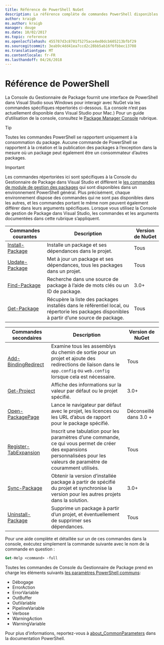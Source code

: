 ```yaml
---
title: Référence de PowerShell NuGet
description: La référence complète de commandes PowerShell disponibles dans la Console du Gestionnaire de Package NuGet dans Visual Studio.
author: kraigb
ms.author: kraigb
manager: douge
ms.date: 10/02/2017
ms.topic: reference
ms.openlocfilehash: 455787d3c8701f5275ace4ed0dcb605213bfbf29
ms.sourcegitcommit: 3eab9c4dd41ea7ccd2c28bb5ab16f6fbbec13708
ms.translationtype: MT
ms.contentlocale: fr-FR
ms.lasthandoff: 04/26/2018
---
```

# <a name="powershell-reference"></a>Référence de PowerShell

La Console du Gestionnaire de Package fournit une interface de PowerShell dans Visual Studio sous Windows pour interagir avec NuGet via les commandes spécifiques répertoriés ci-dessous. (La console n’est pas actuellement disponible dans Visual Studio pour Mac.) Pour un guide d’utilisation de la console, consultez le [Package Manager Console](../tools/package-manager-console.md) rubrique.

> [!Tip]
> Toutes les commandes PowerShell se rapportent uniquement à la consommation du package. Aucune commande de PowerShell se rapportent à la création et la publication des packages à l’exception dans la mesure où un package peut également être un consommateur d’autres packages.

> [!Important]
> Les commandes répertoriées ici sont spécifiques à la Console du Gestionnaire de Package dans Visual Studio et diffèrent le [les commandes de module de gestion des packages](/powershell/module/packagemanagement/?view=powershell-6) qui sont disponibles dans un environnement PowerShell général. Plus précisément, chaque environnement dispose des commandes qui ne sont pas disponibles dans les autres, et les commandes portant le même nom peuvent également différer dans leurs arguments spécifiques. Lorsque vous utilisez la Console de gestion de Package dans Visual Studio, les commandes et les arguments documentées dans cette rubrique s’appliquent.

| Commandes courantes | Description | Version de NuGet |
| --- | --- | --- |
| [Install-Package](ps-ref-install-package.md) | Installe un package et ses dépendances dans le projet. | Tous |
| [Update-Package](ps-ref-update-package.md) | Met à jour un package et ses dépendances, tous les packages dans un projet. | Tous |
| [Find-Package](ps-ref-find-package.md) | Recherche dans une source de package à l’aide de mots clés ou un ID de package. | 3.0+ |
| [Get-Package](ps-ref-get-package.md) | Récupère la liste des packages installés dans le référentiel local, ou répertorie les packages disponibles à partir d’une source de package. | Tous |

| Commandes secondaires | Description | Version de NuGet |
| --- | --- | --- |
| [Add-BindingRedirect](ps-ref-add-bindingredirect.md) | Examine tous les assemblys du chemin de sortie pour un projet et ajoute des redirections de liaison dans le `app.config` ou `web.config` lorsque cela est nécessaire. | Tous |
| [Get-Project](ps-ref-get-project.md) | Affiche des informations sur la valeur par défaut ou le projet spécifié. | 3.0+ |
| [Open-PackagePage](ps-ref-open-packagepage.md) | Lance le navigateur par défaut avec le projet, les licences ou les URL d’abus de rapport pour le package spécifié. | Déconseillé dans 3.0 + |
| [Register-TabExpansion](ps-ref-register-tabexpansion.md) | Inscrit une tabulation pour les paramètres d’une commande, ce qui vous permet de créer des expansions personnalisées pour les valeurs de paramètre de couramment utilisés. | Tous |
| [Sync-Package](ps-ref-sync-package.md) | Obtenir la version d’installée package à partir de spécifié du projet et synchronise la version pour les autres projets dans la solution. | 3.0+ |
| [Uninstall-Package](ps-ref-uninstall-package.md) | Supprime un package à partir d’un projet, et éventuellement de supprimer ses dépendances. | Tous |

Pour une aide complète et détaillée sur un de ces commandes dans la console, exécutez simplement la commande suivante avec le nom de la commande en question :

```ps
Get-Help <command> -full
```

Toutes les commandes de Console du Gestionnaire de Package prend en charge les éléments suivants [les paramètres PowerShell communs](http://go.microsoft.com/fwlink/?LinkID=113216):

- Débogage
- ErrorAction
- ErrorVariable
- OutBuffer
- OutVariable
- PipelineVariable
- Verbose
- WarningAction
- WarningVariable

Pour plus d’informations, reportez-vous à [about_CommonParameters](http://go.microsoft.com/fwlink/?LinkID=113216) dans la documentation PowerShell.
